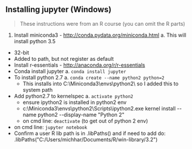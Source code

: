 ##  Installing jupyter (Windows)

> These instructions were from an R course (you can omit the R parts)

1. Install miniconda3 - http://conda.pydata.org/miniconda.html
  a. This will install python 3.5
  * 32-bit
  * Added to path, but not register as default
* Install r-essentials - http://anaconda.org/r/r-essentials
* Conda install jupyter
  a. `conda install jupyter`
* To install python 2.7
  a. `conda create --name python2 python=2`
  * This installs into C:\Miniconda3\envs\python2\ so I added this to system path
* Add python2.7 to kernelspec
  a. `activate python2`
  * ensure ipython2 is installed in python2 env
  * c:\Miniconda3\envs\python2\Scripts\ipython2.exe kernel install --name python2 --display-name "Python 2"
  * on cmd line: `deactivate` (to get out of python 2 env)
* on cmd line: `jupyter notebook`
* Confirm a user R lib path is in .libPaths() and if need to add do: .libPaths("C:/Users/michhar/Documents/R/win-library/3.2")
	
